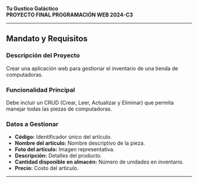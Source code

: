 
**Tu Gustico Galáctico**  
**PROYECTO FINAL PROGRAMACIÓN WEB 2024-C3**

---

## Mandato y Requisitos

### Descripción del Proyecto  
Crear una aplicación web para gestionar el inventario de una tienda de computadoras.

### Funcionalidad Principal  
Debe incluir un CRUD (Crear, Leer, Actualizar y Eliminar) que permita manejar todas las piezas de computadoras.

### Datos a Gestionar  
- **Código:** Identificador único del artículo.  
- **Nombre del artículo:** Nombre descriptivo de la pieza.  
- **Foto del artículo:** Imagen representativa.  
- **Descripción:** Detalles del producto.  
- **Cantidad disponible en almacén:** Número de unidades en inventario.  
- **Precio:** Costo del artículo.

---
